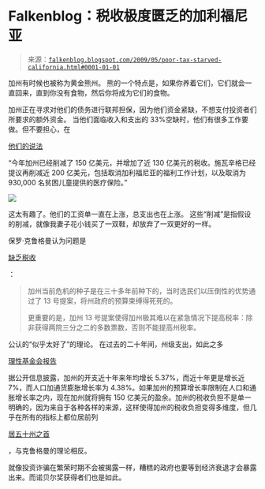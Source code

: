 <!--yml

category: 未分类

date: 2024-05-12 22:00:05

-->

# Falkenblog：税收极度匮乏的加利福尼亚

> 来源：[`falkenblog.blogspot.com/2009/05/poor-tax-starved-california.html#0001-01-01`](http://falkenblog.blogspot.com/2009/05/poor-tax-starved-california.html#0001-01-01)

加州有时候也被称为黄金熊州。 熊的一个特点是，如果你养着它们，它们就会一直回来，直到你没有食物，然后你将成为它们的食物。

加州正在寻求对他们的债务进行联邦担保，因为他们资金紧缺，不想支付投资者们所要求的额外资金。 当他们面临收入和支出的 33%空缺时，他们有很多工作要做。但不要担心，在

[他们的说法](http://apnews.myway.com/article/20090527/D98EPK2O1.html?fark)

“今年加州已经削减了 150 亿美元，并增加了近 130 亿美元的税收。施瓦辛格已经提议再削减近 200 亿美元，包括取消加利福尼亚的福利工作计划，以及取消为 930,000 名贫困儿童提供的医疗保险。”

![](https://blogger.googleusercontent.com/img/b/R29vZ2xl/AVvXsEjbAXlM8rooPHXIs4Dlw2ZeK3WAWZHfKBRantYqdBnkVXokAPRaYMSsw7FoCI4W2wOBuckrRmPhXKVlFNZK-EfgLk9BCyCfFghv2T6XQrm0wf_vKmEXmztz4DVUfDcQFMwR5slJLw/s1600-h/califpayroll.jpg)

这太有趣了。他们的工资单一直在上涨，总支出也在上涨。 这些“削减”是指假设的削减，就像我妻子花小钱买了一双鞋，却放弃了一双更好的一样。

保罗·克鲁格曼认为问题是

[缺乏税收](http://www.nytimes.com/2009/05/25/opinion/25krugman.html?_r=4)

：

> 加州当前危机的种子是在三十多年前种下的，当时选民们以压倒性的优势通过了 13 号提案，将州政府的预算束缚得死死的。
> 
> 更重要的是，加州 13 号提案使得加州极其难以在紧急情况下提高税率：除非获得两院三分之二的多数票数，否则不能提高州税率。

公认的“似乎太好了”的理论。 在过去的二十年间，州级支出，如此之多

[理性基金会报告](http://reason.org/files/a2ec7caccc5d660e870c4a21526ef5f8.pdf)

据公开信息披露，加州的开支近十年来年均增长 5.37%，而近十年更是增长近 7%，而人口加通货膨胀增长率为 4.38%。如果加州的预算增长率限制在人口和通胀增长率之内，现在加州就将拥有 150 亿美元的盈余。加州的税收负担不是单一明确的，因为来自于各种各样的来源，这样使得加州的税收负担变得多维度，但几乎在所有的指标上都位居前列

[居五十州之首](http://www.uslaw.com/library/Corporate_&_Securities_Law/California_Tax_Burden_Among_Worst_Nation.php?item=7593)

，与克鲁格曼的理论相反。

就像投资诈骗在繁荣时期不会被揭露一样，糟糕的政府也要等到经济衰退才会暴露出来。而诺贝尔奖获得者们也是如此。
